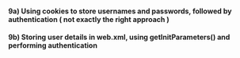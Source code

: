 #### 9a) Using cookies to store usernames and passwords, followed by authentication ( not exactly the right approach )
#### 9b) Storing user details in web.xml, using getInitParameters() and performing authentication
